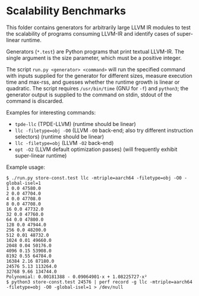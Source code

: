 # Scalability Benchmarks

This folder contains generators for arbitrarily large LLVM IR modules to test the scalability of programs consuming LLVM-IR and identify cases of super-linear runtime.

Generators (`*.test`) are Python programs that print textual LLVM-IR. The single argument is the size parameter, which must be a positive integer.

The script `run.py <generator> <command>` will run the specified command with inputs supplied for the generator for different sizes, measure execution time and max-rss, and guesses whether the runtime growth is linear or quadratic. The script requires `/usr/bin/time` (GNU for `-f`) and `python3`; the generator output is supplied to the command on stdin, stdout of the command is discarded.

Examples for interesting commands:

- `tpde-llc` (TPDE-LLVM) (runtime should be linear)
- `llc -filetype=obj -O0` (LLVM `-O0` back-end; also try different instruction selectors) (runtime should be linear)
- `llc -filetype=obj` (LLVM `-O2` back-end)
- `opt -O2` (LLVM default optimization passes) (will frequently exhibit super-linear runtime)

Example usage:

```
$ ./run.py store-const.test llc -mtriple=aarch64 -filetype=obj -O0 -global-isel=1
1 0.0 47580.0
2 0.0 47704.0
4 0.0 47708.0
8 0.0 47708.0
16 0.0 47732.0
32 0.0 47760.0
64 0.0 47800.0
128 0.0 47944.0
256 0.0 48200.0
512 0.01 48732.0
1024 0.01 49660.0
2048 0.04 50176.0
4096 0.15 53908.0
8192 0.55 64784.0
16384 2.16 87180.0
24576 5.13 113264.0
32768 9.66 134744.0
Polynomial: 0.00181388 - 0.09064901·x + 1.08225727·x²
$ python3 store-const.test 24576 | perf record -g llc -mtriple=aarch64 -filetype=obj -O0 -global-isel=1 > /dev/null
```
